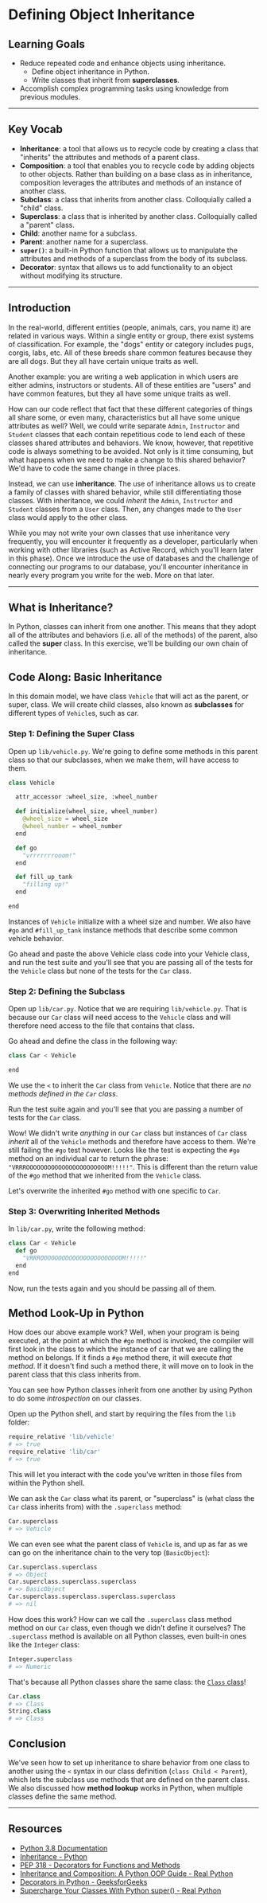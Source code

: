# Defining Object Inheritance

## Learning Goals

- Reduce repeated code and enhance objects using inheritance.
  - Define object inheritance in Python.
  - Write classes that inherit from **superclasses**.
- Accomplish complex programming tasks using knowledge from previous modules.

***

## Key Vocab

- **Inheritance**: a tool that allows us to recycle code by creating a class
that "inherits" the attributes and methods of a parent class.
- **Composition**: a tool that enables you to recycle code by adding objects to
other objects. Rather than building on a base class as in inheritance,
composition leverages the attributes and methods of an instance of another class.
- **Subclass**: a class that inherits from another class. Colloquially called
a "child" class.
- **Superclass**: a class that is inherited by another class. Colloquially
called a "parent" class.
- **Child**: another name for a subclass.
- **Parent**: another name for a superclass.
- **`super()`**: a built-in Python function that allows us to manipulate the
attributes and methods of a superclass from the body of its subclass.
- **Decorator**: syntax that allows us to add functionality to an object
without modifying its structure.

***

## Introduction

In the real-world, different entities (people, animals, cars, you name it) are
related in various ways. Within a single entity or group, there exist systems of
classification. For example, the "dogs" entity or category includes pugs,
corgis, labs, etc. All of these breeds share common features because they are
all dogs. But they all have certain unique traits as well.

Another example: you are writing a web application in which users are either
admins, instructors or students. All of these entities are "users" and have
common features, but they all have some unique traits as well.

How can our code reflect that fact that these different categories of things all
share some, or even many, characteristics but all have some unique attributes as
well? Well, we could write separate `Admin`, `Instructor` and `Student` classes
that each contain repetitious code to lend each of these classes shared
attributes and behaviors. We know, however, that repetitive code is always
something to be avoided. Not only is it time consuming, but what happens when we
need to make a change to this shared behavior? We'd have to code the same change
in three places.

Instead, we can use **inheritance**. The use of inheritance allows us to create
a family of classes with shared behavior, while still differentiating those
classes. With inheritance, we could _inherit_ the `Admin`, `Instructor` and
`Student` classes from a `User` class. Then, any changes made to the `User`
class would apply to the other class.

While you may not write your own classes that use inheritance very frequently,
you will encounter it frequently as a developer, particularly when working with other
libraries (such as Active Record, which you'll learn later in this phase). Once
we introduce the use of databases and the challenge of connecting our programs
to our database, you'll encounter inheritance in nearly every program you write
for the web. More on that later.

***

## What is Inheritance?

In Python, classes can inherit from one another. This means that they adopt all of
the attributes and behaviors (i.e. all of the methods) of the parent, also
called the **super** class. In this exercise, we'll be building our own chain of
inheritance.

## Code Along: Basic Inheritance

In this domain model, we have class `Vehicle` that will act as the parent, or
super, class. We will create child classes, also known as **subclasses** for
different types of `Vehicle`s, such as car.

### Step 1: Defining the Super Class

Open up `lib/vehicle.py`. We're going to define some methods in this parent
class so that our subclasses, when we make them, will have access to them.

```Python
class Vehicle

  attr_accessor :wheel_size, :wheel_number

  def initialize(wheel_size, wheel_number)
    @wheel_size = wheel_size
    @wheel_number = wheel_number
  end

  def go
    "vrrrrrrrooom!"
  end

  def fill_up_tank
    "filling up!"
  end

end
```

Instances of `Vehicle` initialize with a wheel size and number. We also have
`#go` and `#fill_up_tank` instance methods that describe some common vehicle
behavior.

Go ahead and paste the above Vehicle class code into your Vehicle class, and run
the test suite and you'll see that you are passing all of the tests for the
`Vehicle` class but none of the tests for the `Car` class.

### Step 2: Defining the Subclass

Open up `lib/car.py`. Notice that we are requiring `lib/vehicle.py`. That is
because our `Car` class will need access to the `Vehicle` class and will
therefore need access to the file that contains that class.

Go ahead and define the class in the following way:

```Python
class Car < Vehicle

end
```

We use the `<` to inherit the `Car` class from `Vehicle`. Notice that there are
_no methods defined in the `Car` class_.

Run the test suite again and you'll see that you are passing a number of tests for the `Car` class.

Wow! We didn't write _anything_ in our `Car` class but instances of `Car` class
_inherit_ all of the `Vehicle` methods and therefore have access to them. We're
still failing the `#go` test however. Looks like the test is expecting the `#go`
method on an individual car to return the phrase:
`"VRRROOOOOOOOOOOOOOOOOOOOOOOM!!!!!"`. This is different than the return value
of the `#go` method that we inherited from the `Vehicle` class.

Let's overwrite the inherited `#go` method with one specific to `Car`.

### Step 3: Overwriting Inherited Methods

In `lib/car.py`, write the following method:

```py
class Car < Vehicle
  def go
    "VRRROOOOOOOOOOOOOOOOOOOOOOOM!!!!!"
  end
end
```

Now, run the tests again and you should be passing all of them.

## Method Look-Up in Python

How does our above example work? Well, when your program is being executed, at
the point at which the `#go` method is invoked, the compiler will first look in
the class to which the instance of car that we are calling the method on
belongs. If it finds a `#go` method there, it will execute _that method_. If it
doesn't find such a method there, it will move on to look in the parent class
that this class inherits from.

You can see how Python classes inherit from one another by using Python to do some
_introspection_ on our classes.

Open up the Python shell, and start by requiring the files from the `lib` folder:

```py
require_relative 'lib/vehicle'
# => true
require_relative 'lib/car'
# => true
```

This will let you interact with the code you've written in those files from
within the Python shell.

We can ask the `Car` class what its parent, or "superclass" is (what class the
`Car` class inherits from) with the `.superclass` method:

```py
Car.superclass
# => Vehicle
```

We can even see what the parent class of `Vehicle` is, and up as far as we can
go on the inheritance chain to the very top (`BasicObject`):

```py
Car.superclass.superclass
# => Object
Car.superclass.superclass.superclass
# => BasicObject
Car.superclass.superclass.superclass.superclass
# => nil
```

How does this work? How can we call the `.superclass` class method method on our
`Car` class, even though we didn't define it ourselves? The `.superclass` method
is available on all Python classes, even built-in ones like the `Integer` class:

```py
Integer.superclass
# => Numeric
```

That's because all Python classes share the same class: the
[`Class` class](https://Python-doc.org/core-2.7.3/Class.html)!

```py
Car.class
# => Class
String.class
# => Class
```

## Conclusion

We've seen how to set up inheritance to share behavior from one class to another
using the `<` syntax in our class definition (`class Child < Parent`), which
lets the subclass use methods that are defined on the parent class. We also
discussed how **method lookup** works in Python, when multiple classes define the
same method.


***

## Resources

- [Python 3.8 Documentation](https://docs.python.org/3.8/)
- [Inheritance - Python](https://docs.python.org/3/tutorial/classes.html#inheritance)
- [PEP 318 - Decorators for Functions and Methods](https://peps.python.org/pep-0318/)
- [Inheritance and Composition: A Python OOP Guide - Real Python](https://realpython.com/inheritance-composition-python/)
- [Decorators in Python - GeeksforGeeks](https://www.geeksforgeeks.org/decorators-in-python/)
- [Supercharge Your Classes With Python super() - Real Python](https://realpython.com/python-super/)
